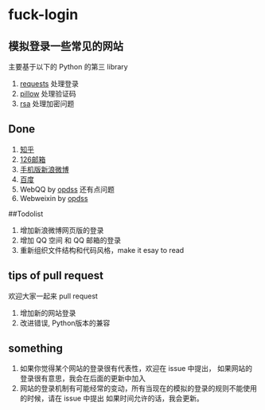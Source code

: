 # fuck-login

## 模拟登录一些常见的网站

主要基于以下的 Python 的第三 library 


1. [requests](http://www.python-requests.org) 处理登录
2. [pillow](https://github.com/python-pillow/Pillow) 处理验证码
3. [rsa](https://stuvel.eu/rsa) 处理加密问题

## Done

1. [知乎](http://zhihu.com)
2. [126邮箱](http://126.com)
3. [手机版新浪微博](http://weibo.cn)
4. [百度](https://www.baidu.com)
5. WebQQ by [opdss](https://github.com//opdss) 还有点问题
6. Webweixin by [opdss](https://github.com//opdss)

##Todolist

1. 增加新浪微博网页版的登录
2. 增加 QQ 空间 和 QQ 邮箱的登录
3. 重新组织文件结构和代码风格，make it esay to read


## tips of pull request 

欢迎大家一起来 pull request 

1. 增加新的网站登录
2. 改进错误, Python版本的兼容

## something 

1. 如果你觉得某个网站的登录很有代表性，欢迎在 issue 中提出，
如果网站的登录很有意思，我会在后面的更新中加入
2. 网站的登录机制有可能经常的变动，所有当现在的模拟的登录的规则不能使用的时候，请在 issue 中提出
如果时间允许的话，我会更新。
